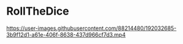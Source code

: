 # RollTheDice
https://user-images.githubusercontent.com/88214480/192032685-3b9f12d1-a61e-406f-8638-437d966cf7d3.mp4